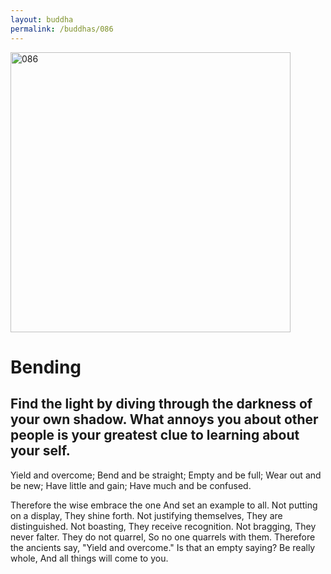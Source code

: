 ```yaml
---
layout: buddha
permalink: /buddhas/086
---
```


<div class="uk-text-center">
<img src="{{"/assets/img/buddhas/buddha-086.jpg" | relative_url}}" alt="086"  width="448" height="448"></div>

# Bending

## Find the light by diving through the darkness of your own shadow. What annoys you about other people is your greatest clue to learning about your self.



Yield and overcome;
Bend and be straight;
Empty and be full;
Wear out and be new;
Have little and gain;
Have much and be confused.

Therefore the wise embrace the one
And set an example to all.
Not putting on a display,
They shine forth.
Not justifying themselves,
They are distinguished.
Not boasting,
They receive recognition.
Not bragging,
They never falter.
They do not quarrel,
So no one quarrels with them.
Therefore the ancients say, "Yield and overcome."
Is that an empty saying?
Be really whole,
And all things will come to you.
